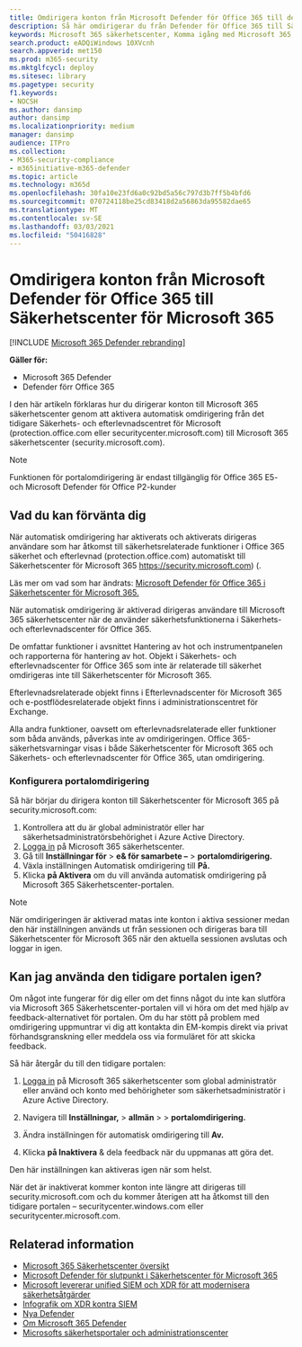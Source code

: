 ```yaml
---
title: Omdirigera konton från Microsoft Defender för Office 365 till det nya säkerhetscentret för Microsoft 365
description: Så här omdirigerar du från Defender för Office 365 till Säkerhetscenter för Microsoft 365.
keywords: Microsoft 365 säkerhetscenter, Komma igång med Microsoft 365 säkerhetscenter, omdirigering av säkerhetscenter
search.product: eADQiWindows 10XVcnh
search.appverid: met150
ms.prod: m365-security
ms.mktglfcycl: deploy
ms.sitesec: library
ms.pagetype: security
f1.keywords:
- NOCSH
ms.author: dansimp
author: dansimp
ms.localizationpriority: medium
manager: dansimp
audience: ITPro
ms.collection:
- M365-security-compliance
- m365initiative-m365-defender
ms.topic: article
ms.technology: m365d
ms.openlocfilehash: 30fa10e23fd6a0c92bd5a56c797d3b7ff5b4bfd6
ms.sourcegitcommit: 070724118be25cd83418d2a56863da95582dae65
ms.translationtype: MT
ms.contentlocale: sv-SE
ms.lasthandoff: 03/03/2021
ms.locfileid: "50416828"
---
```

# <a name="redirecting-accounts-from-microsoft-defender-for-office-365-to-the-microsoft-365-security-center"></a>Omdirigera konton från Microsoft Defender för Office 365 till Säkerhetscenter för Microsoft 365

[!INCLUDE [Microsoft 365 Defender rebranding](../includes/microsoft-defender.md)]

**Gäller för:**

- Microsoft 365 Defender
- Defender förr Office 365

I den här artikeln förklaras hur du dirigerar konton till Microsoft 365 säkerhetscenter genom att aktivera automatisk omdirigering från det tidigare Säkerhets- och efterlevnadscentret för Microsoft (protection.office.com eller securitycenter.microsoft.com) till Microsoft 365 säkerhetscenter (security.microsoft.com).

>[!NOTE]
> Funktionen för portalomdirigering är endast tillgänglig för Office 365 E5- och Microsoft Defender för Office P2-kunder

## <a name="what-to-expect"></a>Vad du kan förvänta dig
När automatisk omdirigering har aktiverats och aktiverats dirigeras användare som har åtkomst till säkerhetsrelaterade funktioner i Office 365 säkerhet och efterlevnad (protection.office.com) automatiskt till Säkerhetscenter för Microsoft 365 https://security.microsoft.com) (.  

Läs mer om vad som har ändrats: [Microsoft Defender för Office 365 i Säkerhetscenter för Microsoft 365.](microsoft-365-security-center-mdo.md)

När automatisk omdirigering är aktiverad dirigeras användare till Microsoft 365 säkerhetscenter när de använder säkerhetsfunktionerna i Säkerhets- och efterlevnadscenter för Office 365.

De omfattar funktioner i avsnittet Hantering av hot och instrumentpanelen och rapporterna för hantering av hot. Objekt i Säkerhets- och efterlevnadscenter för Office 365 som inte är relaterade till säkerhet omdirigeras inte till Säkerhetscenter för Microsoft 365.

Efterlevnadsrelaterade objekt finns i Efterlevnadscenter för Microsoft 365 och e-postflödesrelaterade objekt finns i administrationscentret för Exchange.

Alla andra funktioner, oavsett om efterlevnadsrelaterade eller funktioner som båda används, påverkas inte av omdirigeringen. Office 365-säkerhetsvarningar visas i både Säkerhetscenter för Microsoft 365 och Säkerhets- och efterlevnadscenter för Office 365, utan omdirigering.  

### <a name="set-up-portal-redirection"></a>Konfigurera portalomdirigering
Så här börjar du dirigera konton till Säkerhetscenter för Microsoft 365 på security.microsoft.com:

1. Kontrollera att du är global administratör eller har säkerhetsadministratörsbehörighet i Azure Active Directory.
2. [Logga in](https://security.microsoft.com/) på Microsoft 365 säkerhetscenter.
3. Gå till **Inställningar för**  >  **e& för samarbete –**  >  **portalomdirigering.**  
4. Växla inställningen Automatisk omdirigering till **På.**
5. Klicka **på Aktivera** om du vill använda automatisk omdirigering på Microsoft 365 Säkerhetscenter-portalen.

> [!NOTE]
> När omdirigeringen är aktiverad matas inte konton i aktiva sessioner medan den här inställningen används ut från sessionen och dirigeras bara till Säkerhetscenter för Microsoft 365 när den aktuella sessionen avslutas och loggar in igen.

## <a name="can-i-go-back-to-using-the-former-portal"></a>Kan jag använda den tidigare portalen igen?
Om något inte fungerar för dig eller om det finns något du inte kan slutföra via Microsoft 365 Säkerhetscenter-portalen vill vi höra om det med hjälp av feedback-alternativet för portalen. Om du har stött på problem med omdirigering uppmuntrar vi dig att kontakta din EM-kompis direkt via privat förhandsgranskning eller meddela oss via formuläret för att skicka feedback.

Så här återgår du till den tidigare portalen:

1. [Logga in](https://security.microsoft.com/) på Microsoft 365 säkerhetscenter som global administratör eller använd och konto med behörigheter som säkerhetsadministratör i Azure Active Directory.

2. Navigera till **Inställningar,**  >  **allmän**  >    >  **portalomdirigering.**  

3. Ändra inställningen för automatisk omdirigering till **Av.**

4. Klicka **på Inaktivera** & dela feedback när du uppmanas att göra det.

Den här inställningen kan aktiveras igen när som helst.

När det är inaktiverat kommer konton inte längre att dirigeras till security.microsoft.com och du kommer återigen att ha åtkomst till den tidigare portalen – securitycenter.windows.com eller securitycenter.microsoft.com.

## <a name="related-information"></a>Relaterad information
- [Microsoft 365 Säkerhetscenter översikt](overview-security-center.md)
- [Microsoft Defender för slutpunkt i Säkerhetscenter för Microsoft 365](microsoft-365-security-center-mde.md)
- [Microsoft levererar unified SIEM och XDR för att modernisera säkerhetsåtgärder](https://www.microsoft.com/security/blog/?p=91813) 
- [Infografik om XDR kontra SIEM](https://afrait.com/blog/xdr-versus-siem/) 
- [Nya Defender](https://afrait.com/blog/the-new-defender/) 
- [Om Microsoft 365 Defender](https://www.microsoft.com/microsoft-365/security/microsoft-365-defender) 
- [Microsofts säkerhetsportaler och administrationscenter](portals.md)